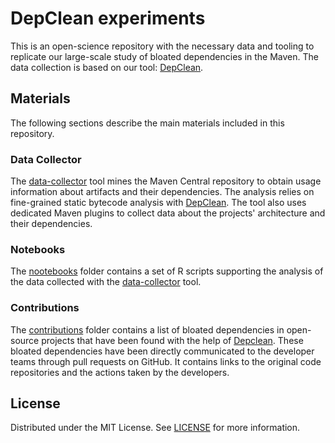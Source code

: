 # DepClean experiments

This is an open-science repository with the necessary data and tooling to replicate our large-scale study of bloated dependencies in the Maven. The data collection is based on our tool: [DepClean](https://castor-software.github.io/depclean/).

## Materials

The following sections describe the main materials included in this repository.

### Data Collector

The [data-collector](https://github.com/castor-software/depclean-experiments/tree/master/data-collector) tool mines the Maven Central repository to obtain usage information about artifacts and their dependencies. The analysis relies on fine-grained static bytecode analysis with [DepClean](https://github.com/castor-software/royal-debloat/depclean). The tool also uses dedicated Maven plugins to collect data about the projects' architecture and their dependencies.     

### Notebooks

The [nootebooks](https://github.com/castor-software/depclean-experiments/tree/master/notebooks) folder contains a set of R scripts supporting the analysis of the data collected with the [data-collector](https://github.com/castor-software/depclean-experiments/tree/master/data-collector) tool.

### Contributions

The [contributions](https://github.com/castor-software/depclean-experiments/tree/master/contributions) folder contains a list of bloated dependencies in open-source projects that have been found with the help of [Depclean](https://github.com/castor-software/royal-debloat/depclean). These bloated dependencies have been directly communicated to the developer teams through pull requests on GitHub. It contains links to the original code repositories and the actions taken by the developers.

## License

Distributed under the MIT License. See [LICENSE](https://github.com/castor-software/depclean-experiments/blob/master/LICENSE) for more information.
